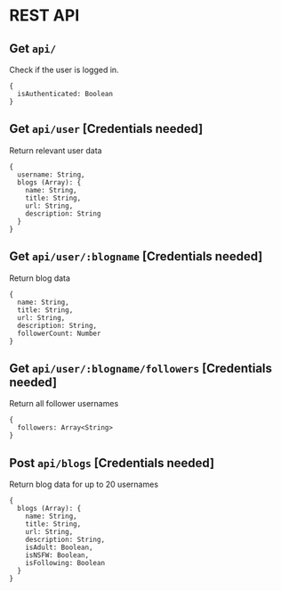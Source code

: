 # REST API

## Get `api/`
Check if the user is logged in.
```
{
  isAuthenticated: Boolean
}
```

## Get `api/user` [Credentials needed]
Return relevant user data
```
{
  username: String,
  blogs (Array): {
    name: String,
    title: String,
    url: String,
    description: String
  }
}
```

## Get `api/user/:blogname` [Credentials needed]
Return blog data
```
{
  name: String,
  title: String,
  url: String,
  description: String,
  followerCount: Number
}
```


## Get `api/user/:blogname/followers` [Credentials needed]
Return all follower usernames
```
{
  followers: Array<String>
}
```

## Post `api/blogs` [Credentials needed]
Return blog data for up to 20 usernames
```
{
  blogs (Array): {
    name: String,
    title: String,
    url: String,
    description: String,
    isAdult: Boolean,
    isNSFW: Boolean,
    isFollowing: Boolean
  }
}
```
